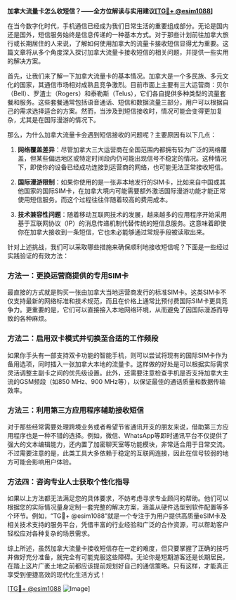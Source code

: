 **加拿大流量卡怎么收短信？——全方位解读与实用建议[[TG💪+ @esim1088](https://t.me/s/esim1088)]**

在当今数字化时代，手机通信已经成为我们日常生活的重要组成部分。无论是国内还是国外，短信服务始终是信息传递的一种基本方式。对于那些计划前往加拿大旅行或长期居住的人来说，了解如何使用加拿大的流量卡接收短信显得尤为重要。这篇文章将从多个角度深入探讨加拿大流量卡接收短信的相关问题，并提供一些实用的解决方案。

首先，让我们来了解一下加拿大流量卡的基本情况。加拿大是一个多民族、多元文化的国家，其通信市场相对成熟且竞争激烈。目前市面上主要有三大运营商：贝尔（Bell）、罗渣士（Rogers）和泰勒斯（Telus），它们各自提供多种类型的流量套餐和服务。这些套餐通常包括语音通话、短信和数据流量三部分，用户可以根据自己的需求选择适合的方案。然而，当涉及到短信接收时，情况可能会变得更加复杂，尤其是在国际漫游的情况下。

那么，为什么加拿大流量卡会遇到短信接收的问题呢？主要原因有以下几点：

1. **网络覆盖差异**：尽管加拿大三大运营商在全国范围内都拥有较为广泛的网络覆盖，但某些偏远地区或特定时间段内仍可能出现信号不稳定的情况。这种情况下，即使你的设备已经成功连接到运营商的网络，也可能无法正常接收短信。
   
2. **国际漫游限制**：如果你使用的是一张非本地发行的SIM卡，比如来自中国或其他国家的国际SIM卡，在加拿大境内可能需要额外激活国际漫游功能才能正常使用短信服务。而这个过程往往伴随着较高的费用成本。

3. **技术兼容性问题**：随着移动互联网技术的发展，越来越多的应用程序开始采用基于互联网协议（IP）的消息传递机制代替传统的短信息服务。这意味着即使你在加拿大接收到一条短信，它也未必能够通过常规手段被读取出来。

针对上述挑战，我们可以采取哪些措施来确保顺利地接收短信呢？下面是一些经过实践验证的有效方法：

### 方法一：更换运营商提供的专用SIM卡

最直接的方式就是购买一张由加拿大当地运营商发行的标准SIM卡。这类SIM卡不仅支持最新的网络标准和技术规范，而且在价格上通常比预付费国际SIM卡更具竞争力。更重要的是，它们可以直接接入本地网络环境，从而避免了因国际漫游而导致的各种麻烦。

### 方法二：启用双卡模式并切换至合适的工作频段

如果你手头有一部支持双卡功能的智能手机，则可以尝试将现有的国际SIM卡作为备用选项，同时插入一张加拿大本地的流量卡。这样做的好处是可以根据实际需求灵活调整主副卡之间的优先级设置。此外，还需要注意检查手机是否支持加拿大主流的GSM频段（如850 MHz、900 MHz等），以保证最佳的通话质量和数据传输效率。

### 方法三：利用第三方应用程序辅助接收短信

对于那些经常需要处理跨境业务或者希望节省通讯开支的朋友来说，借助第三方应用程序也是一种不错的选择。例如，微信、WhatsApp等即时通讯平台不仅提供了强大的文本编辑能力，还内置了加密聊天室等功能模块，非常适合用于日常交流。不过需要注意的是，此类工具大多依赖于稳定的互联网连接，因此在信号较弱的地方可能会影响用户体验。

### 方法四：咨询专业人士获取个性化指导

如果以上方法都无法满足您的具体要求，不妨考虑寻求专业顾问的帮助。他们可以根据您的实际情况量身定制一套完整的解决方案，涵盖从硬件选型到软件配置等多个环节。例如，“TG💪+ @esim1088”就是一个专注于为用户提供高质量eSIM卡及相关技术支持的服务平台，凭借丰富的行业经验和广泛的合作资源，可以帮助客户轻松应对各种复杂的场景需求。

综上所述，虽然加拿大流量卡接收短信存在一定的难度，但只要掌握了正确的技巧并做好充分准备，就完全有可能克服这些障碍。无论你是短期游客还是长期居民，在踏上这片广袤土地之前都应该提前规划好自己的通信策略。只有这样，才能真正享受到便捷高效的现代化生活方式！

[[TG💪+ @esim1088](https://t.me/s/esim1088) ![Image](https://i.postimg.cc/4NQfJmqS/Snipaste-2025-05-13-00-14-12.png)]